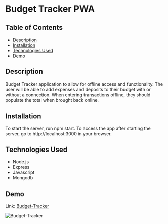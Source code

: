 # Budget Tracker PWA

## Table of Contents

- [Description](#description)
- [Installation](#installation)
- [Technologies Used](#technologies-used)
- [Demo](#demo)

## Description

Budget Tracker application to allow for offline access and functionality. The user will be able to add expenses and deposits to their budget with or without a connection. When entering transactions offline, they should populate the total when brought back online.

## Installation

To start the server, run npm start. To access the app after starting the server, go to http://localhost:3000 in your browser.

## Technologies Used

- Node.js
- Express
- Javascript
- Mongodb

## Demo

Link: [Budget-Tracker](https://afternoon-meadow-52752.herokuapp.com/)

![Budget-Tracker](public/assets/img/Budget-Tracker.gif)

